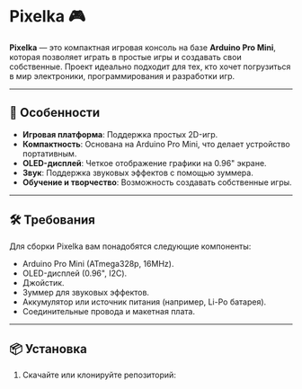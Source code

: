 ﻿# Pixelka 🎮

**Pixelka** — это компактная игровая консоль на базе **Arduino Pro Mini**, которая позволяет играть в простые игры и создавать свои собственные. Проект идеально подходит для тех, кто хочет погрузиться в мир электроники, программирования и разработки игр.

---

## 🚀 Особенности

- **Игровая платформа**: Поддержка простых 2D-игр.
- **Компактность**: Основана на Arduino Pro Mini, что делает устройство портативным.
- **OLED-дисплей**: Четкое отображение графики на 0.96" экране.
- **Звук**: Поддержка звуковых эффектов с помощью зуммера.
- **Обучение и творчество**: Возможность создавать собственные игры.

---

## 🛠️ Требования

Для сборки Pixelka вам понадобятся следующие компоненты:
- Arduino Pro Mini (ATmega328p, 16MHz).
- OLED-дисплей (0.96", I2C).
- Джойстик.
- Зуммер для звуковых эффектов.
- Аккумулятор или источник питания (например, Li-Po батарея).
- Соединительные провода и макетная плата.

---

## 📦 Установка

1. Скачайте или клонируйте репозиторий:
